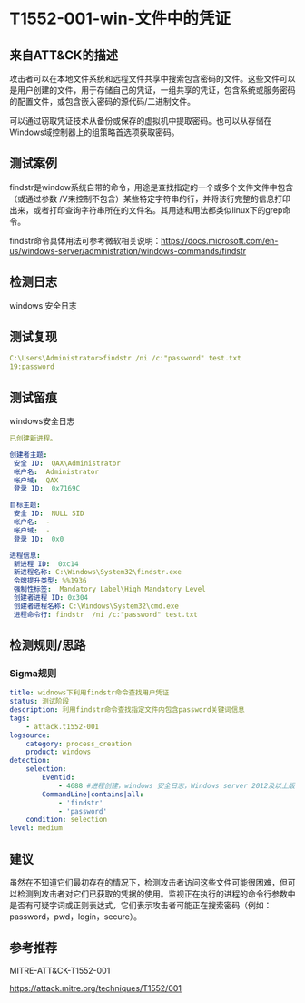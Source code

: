 # T1552-001-win-文件中的凭证

## 来自ATT&CK的描述

攻击者可以在本地文件系统和远程文件共享中搜索包含密码的文件。这些文件可以是用户创建的文件，用于存储自己的凭证，一组共享的凭证，包含系统或服务密码的配置文件，或包含嵌入密码的源代码/二进制文件。

可以通过窃取凭证技术从备份或保存的虚拟机中提取密码。也可以从存储在Windows域控制器上的组策略首选项获取密码。

## 测试案例

findstr是window系统自带的命令，用途是查找指定的一个或多个文件文件中包含（或通过参数 /V来控制不包含）某些特定字符串的行，并将该行完整的信息打印出来，或者打印查询字符串所在的文件名。其用途和用法都类似linux下的grep命令。

findstr命令具体用法可参考微软相关说明：<https://docs.microsoft.com/en-us/windows-server/administration/windows-commands/findstr>

## 检测日志

windows 安全日志

## 测试复现

```yml
C:\Users\Administrator>findstr /ni /c:"password" test.txt
19:password
```

## 测试留痕

windows安全日志

```yml
已创建新进程。

创建者主题:
 安全 ID:  QAX\Administrator
 帐户名:  Administrator
 帐户域:  QAX
 登录 ID:  0x7169C

目标主题:
 安全 ID:  NULL SID
 帐户名:  -
 帐户域:  -
 登录 ID:  0x0

进程信息:
 新进程 ID:  0xc14
 新进程名称: C:\Windows\System32\findstr.exe
 令牌提升类型: %%1936
 强制性标签:  Mandatory Label\High Mandatory Level
 创建者进程 ID: 0x304
 创建者进程名称: C:\Windows\System32\cmd.exe
 进程命令行: findstr  /ni /c:"password" test.txt
```

## 检测规则/思路

### Sigma规则

```yml
title: widnows下利用findstr命令查找用户凭证
status: 测试阶段
description: 利用findstr命令查找指定文件内包含password关键词信息
tags:
    - attack.t1552-001
logsource:
    category: process_creation
    product: windows
detection:
    selection:
        Eventid:
            - 4688 #进程创建，windows 安全日志，Windows server 2012及以上版本配置相关审核策略，可记录系统命令行参数
        CommandLine|contains|all: 
            - 'findstr'
            - 'password'
    condition: selection
level: medium
```

## 建议

虽然在不知道它们最初存在的情况下，检测攻击者访问这些文件可能很困难，但可以检测到攻击者对它们已获取的凭据的使用。监视正在执行的进程的命令行参数中是否有可疑字词或正则表达式，它们表示攻击者可能正在搜索密码（例如：password，pwd，login，secure）。

## 参考推荐

MITRE-ATT&CK-T1552-001

<https://attack.mitre.org/techniques/T1552/001>
